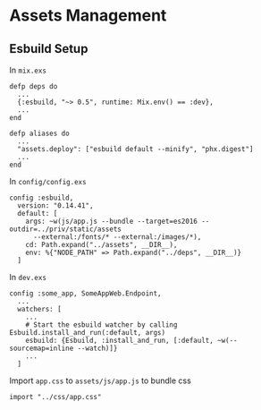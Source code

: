 # Assets Management

## Esbuild Setup

In `mix.exs`

    defp deps do
      ...
      {:esbuild, "~> 0.5", runtime: Mix.env() == :dev},
      ...
    end

    defp aliases do
      ...
      "assets.deploy": ["esbuild default --minify", "phx.digest"]
      ...
    end

In `config/config.exs`

    config :esbuild,
      version: "0.14.41",
      default: [
        args: ~w(js/app.js --bundle --target=es2016 --outdir=../priv/static/assets
          --external:/fonts/* --external:/images/*),
        cd: Path.expand("../assets", __DIR__),
        env: %{"NODE_PATH" => Path.expand("../deps", __DIR__)}
      ]

In `dev.exs`

    config :some_app, SomeAppWeb.Endpoint,
      ...
      watchers: [
        ...
        # Start the esbuild watcher by calling Esbuild.install_and_run(:default, args)
        esbuild: {Esbuild, :install_and_run, [:default, ~w(--sourcemap=inline --watch)]}
        ...
      ]

Import `app.css` to `assets/js/app.js` to bundle css

    import "../css/app.css"


